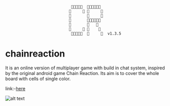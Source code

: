 
                                     
                                            
                                             
                                         
                                             
                                            
                                          v1.3.5
                                                

# chainreaction
It is an online version of multiplayer game with build in chat system, inspired by the original android game Chain Reaction. Its aim is to cover the whole board with cells of single color.

link:-<a href="https://onlinechainreaction.herokuapp.com" target="_Blank">here</a>


![alt text](https://raw.githubusercontent.com/thomas154/chainreaction/master/scrots/.png)
